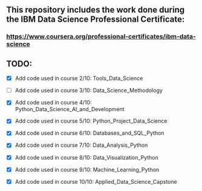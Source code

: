 ## This repository includes the work done during the IBM Data Science Professional Certificate: 

### https://www.coursera.org/professional-certificates/ibm-data-science 
                                                                               
## TODO:

- [x] Add code used in course 2/10: Tools_Data_Science 

- [ ] Add code used in course 3/10: Data_Science_Methodology

- [x] Add code used in course 4/10: Python_Data_Science_AI_and_Development

- [x] Add code used in course 5/10: Python_Project_Data_Science

- [x] Add code used in course 6/10: Databases_and_SQL_Python

- [x] Add code used in course 7/10: Data_Analysis_Python

- [x] Add code used in course 8/10: Data_Visualization_Python

- [x] Add code used in course 9/10: Machine_Learning_Python

- [x] Add code used in course 10/10: Applied_Data_Science_Capstone              
